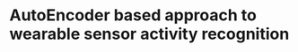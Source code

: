 AutoEncoder based approach to wearable sensor activity recognition
==================================================================